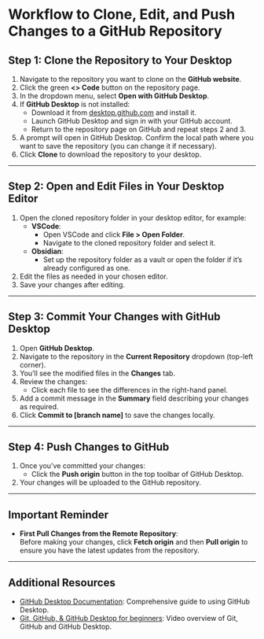 # Workflow to Clone, Edit, and Push Changes to a GitHub Repository

## Step 1: Clone the Repository to Your Desktop
1. Navigate to the repository you want to clone on the **GitHub website**.
2. Click the green **<> Code** button on the repository page.
3. In the dropdown menu, select **Open with GitHub Desktop**.
4. If **GitHub Desktop** is not installed:
   - Download it from [desktop.github.com](https://desktop.github.com/) and install it.
   - Launch GitHub Desktop and sign in with your GitHub account.
   - Return to the repository page on GitHub and repeat steps 2 and 3.
5. A prompt will open in GitHub Desktop. Confirm the local path where you want to save the repository (you can change it if necessary).
6. Click **Clone** to download the repository to your desktop.

---

## Step 2: Open and Edit Files in Your Desktop Editor
1. Open the cloned repository folder in your desktop editor, for example:
   - **VSCode**:  
     - Open VSCode and click **File > Open Folder**.
     - Navigate to the cloned repository folder and select it.
   - **Obsidian**:  
     - Set up the repository folder as a vault or open the folder if it’s already configured as one.
2. Edit the files as needed in your chosen editor.
3. Save your changes after editing.

---

## Step 3: Commit Your Changes with GitHub Desktop
1. Open **GitHub Desktop**.
2. Navigate to the repository in the **Current Repository** dropdown (top-left corner).
3. You’ll see the modified files in the **Changes** tab.
4. Review the changes:
   - Click each file to see the differences in the right-hand panel.
5. Add a commit message in the **Summary** field describing your changes as required.
6. Click **Commit to [branch name]** to save the changes locally.

---

## Step 4: Push Changes to GitHub
1. Once you’ve committed your changes:
   - Click the **Push origin** button in the top toolbar of GitHub Desktop.
2. Your changes will be uploaded to the GitHub repository.

---

## Important Reminder
- **First Pull Changes from the Remote Repository**:  
   Before making your changes, click **Fetch origin** and then **Pull origin** to ensure you have the latest updates from the repository.

---

## Additional Resources
- [GitHub Desktop Documentation](https://docs.github.com/en/desktop): Comprehensive guide to using GitHub Desktop.
- [Git, GitHub, & GitHub Desktop for beginners](https://www.youtube.com/watch?v=8Dd7KRpKeaE): Video overview of Git, GitHub and GitHub Desktop.
